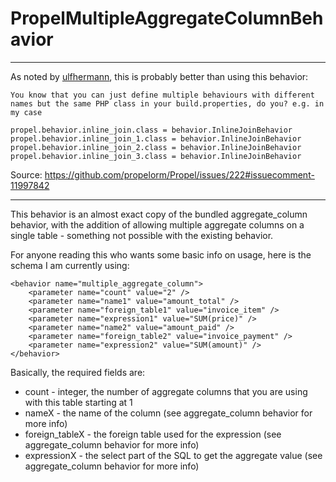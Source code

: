 PropelMultipleAggregateColumnBehavior
===================

---

As noted by [ulfhermann](https://github.com/ulfhermann), this is probably better than using this behavior:

    You know that you can just define multiple behaviours with different names but the same PHP class in your build.properties, do you? e.g. in my case

    propel.behavior.inline_join.class = behavior.InlineJoinBehavior
    propel.behavior.inline_join_1.class = behavior.InlineJoinBehavior
    propel.behavior.inline_join_2.class = behavior.InlineJoinBehavior
    propel.behavior.inline_join_3.class = behavior.InlineJoinBehavior

Source: https://github.com/propelorm/Propel/issues/222#issuecomment-11997842

---

This behavior is an almost exact copy of the bundled aggregate_column behavior, with the addition of allowing multiple aggregate columns on a single table - something not possible with the existing behavior.

For anyone reading this who wants some basic info on usage, here is the schema I am currently using:

    <behavior name="multiple_aggregate_column">
        <parameter name="count" value="2" />
        <parameter name="name1" value="amount_total" />
        <parameter name="foreign_table1" value="invoice_item" />
        <parameter name="expression1" value="SUM(price)" />
        <parameter name="name2" value="amount_paid" />
        <parameter name="foreign_table2" value="invoice_payment" />
        <parameter name="expression2" value="SUM(amount)" />
    </behavior>

Basically, the required fields are:

* count - integer, the number of aggregate columns that you are using with this table starting at 1
* nameX - the name of the column (see aggregate_column behavior for more info)
* foreign_tableX - the foreign table used for the expression (see aggregate_column behavior for more info)
* expressionX - the select part of the SQL to get the aggregate value (see aggregate_column behavior for more info)
